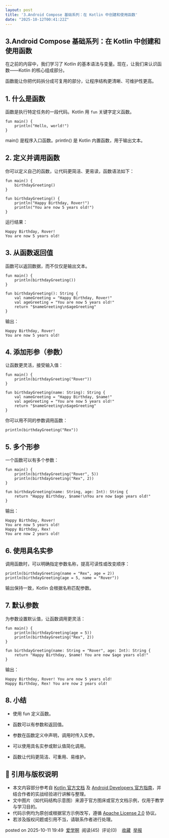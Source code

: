 ```yaml
---
layout: post
title: '3.Android Compose 基础系列：在 Kotlin 中创建和使用函数'
date: "2025-10-12T00:41:22Z"
---
```

3.Android Compose 基础系列：在 Kotlin 中创建和使用函数
----------------------------------------

在之前的内容中，我们学习了 Kotlin 的基本语法与变量。现在，让我们来认识函数——Kotlin 的核心组成部分。

函数能让你把代码拆分成可复用的部分，让程序结构更清晰、可维护性更高。

1\. 什么是函数
---------

函数是执行特定任务的一段代码。Kotlin 用 `fun` 关键字定义函数。

    fun main() {
        println("Hello, world!")
    }
    

main() 是程序入口函数。println() 是 Kotlin 内置函数，用于输出文本。

2\. 定义并调用函数
-----------

你可以定义自己的函数，让代码更简洁、更易读，函数语法如下：

    fun main() {
        birthdayGreeting()
    }
    
    fun birthdayGreeting() {
        println("Happy Birthday, Rover!")
        println("You are now 5 years old!")
    }
    

运行结果：

    Happy Birthday, Rover!
    You are now 5 years old!
    

3\. 从函数返回值
----------

函数可以返回数据，而不仅仅是输出文本。

    fun main() {
        println(birthdayGreeting())
    }
    
    fun birthdayGreeting(): String {
        val nameGreeting = "Happy Birthday, Rover!"
        val ageGreeting = "You are now 5 years old!"
        return "$nameGreeting\n$ageGreeting"
    }
    

输出：

    Happy Birthday, Rover!
    You are now 5 years old!
    

4\. 添加形参（参数）
------------

让函数更灵活，接受输入值：

    fun main() {
        println(birthdayGreeting("Rover"))
    }
    
    fun birthdayGreeting(name: String): String {
        val nameGreeting = "Happy Birthday, $name!"
        val ageGreeting = "You are now 5 years old!"
        return "$nameGreeting\n$ageGreeting"
    }
    

你可以用不同的参数调用函数：

    println(birthdayGreeting("Rex"))
    

5\. 多个形参
--------

一个函数可以有多个参数：

    fun main() {
        println(birthdayGreeting("Rover", 5))
        println(birthdayGreeting("Rex", 2))
    }
    
    fun birthdayGreeting(name: String, age: Int): String {
        return "Happy Birthday, $name!\nYou are now $age years old!"
    }
    

输出：

    Happy Birthday, Rover!
    You are now 5 years old!
    Happy Birthday, Rex!
    You are now 2 years old!
    

6\. 使用具名实参
----------

调用函数时，可以明确指定参数名称，提高可读性或改变顺序：

    println(birthdayGreeting(name = "Rex", age = 2))
    println(birthdayGreeting(age = 5, name = "Rover"))
    

输出保持一致，Kotlin 会根据名称匹配参数。

7\. 默认参数
--------

为参数设置默认值，让函数调用更灵活：

    fun main() {
        println(birthdayGreeting(age = 5))
        println(birthdayGreeting("Rex", 2))
    }
    
    fun birthdayGreeting(name: String = "Rover", age: Int): String {
        return "Happy Birthday, $name! You are now $age years old!"
    }
    

输出：

    Happy Birthday, Rover! You are now 5 years old!
    Happy Birthday, Rex! You are now 2 years old!
    

8\. 小结
------

*   使用 fun 定义函数。
    
*   函数可以有参数和返回值。
    
*   参数在函数定义中声明，调用时传入实参。
    
*   可以使用具名实参或默认值简化调用。
    
*   函数让代码更简洁、可重用、易维护。
    

📖 引用与版权说明
----------

*   本文内容部分参考自 [Kotlin 官方文档](https://kotlinlang.org/docs/home.html) 及 [Android Developers 官方指南](https://developer.android.com/jetpack/compose?hl=zh-cn)，并结合作者的实战经验进行讲解与整理。
*   文中图片（如代码结构示意图）来源于官方图床或官方文档示例，仅用于教学与学习目的。
*   代码示例均为原创或根据官方示例改写，遵循 [Apache License 2.0](https://www.apache.org/licenses/LICENSE-2.0) 协议。
*   若涉及版权问题或引用不当，请联系作者进行处理。

posted on 2025-10-11 19:49  [爱学啊](https://www.cnblogs.com/woblog)  阅读(45)  评论(0)    [收藏](javascript:void\(0\))  [举报](javascript:void\(0\))